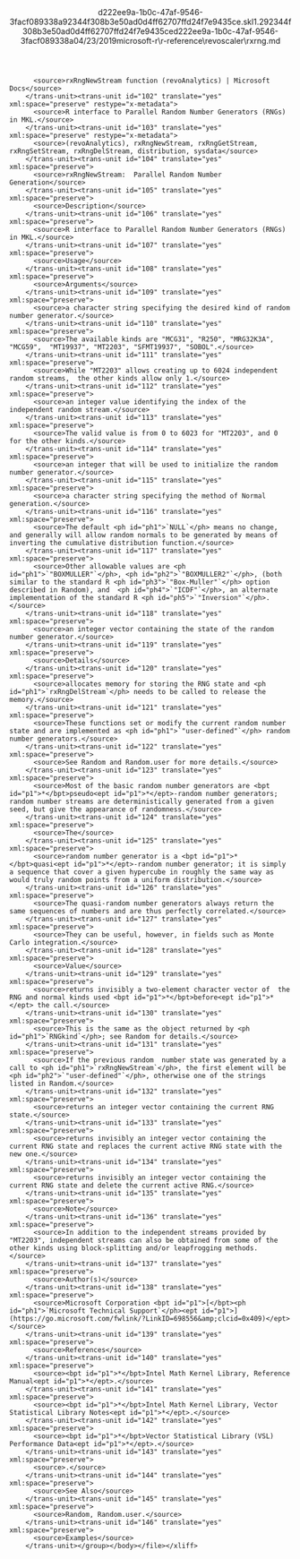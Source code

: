 <?xml version="1.0"?><xliff version="1.2" xmlns="urn:oasis:names:tc:xliff:document:1.2" xmlns:xsi="http://www.w3.org/2001/XMLSchema-instance" xsi:schemaLocation="urn:oasis:names:tc:xliff:document:1.2 xliff-core-1.2-transitional.xsd"><file datatype="xml" original="rxrng.md" source-language="en-US" target-language="en-US"><header><tool tool-id="mdxliff" tool-name="mdxliff" tool-version="1.0-1931010" tool-company="Microsoft" /><xliffext:skl_file_name xmlns:xliffext="urn:microsoft:content:schema:xliffextensions">d222ee9a-1b0c-47af-9546-3facf089338a92344f308b3e50ad0d4ff62707ffd24f7e9435ce.skl</xliffext:skl_file_name><xliffext:version xmlns:xliffext="urn:microsoft:content:schema:xliffextensions">1.2</xliffext:version><xliffext:ms.openlocfilehash xmlns:xliffext="urn:microsoft:content:schema:xliffextensions">92344f308b3e50ad0d4ff62707ffd24f7e9435ce</xliffext:ms.openlocfilehash><xliffext:ms.sourcegitcommit xmlns:xliffext="urn:microsoft:content:schema:xliffextensions">d222ee9a-1b0c-47af-9546-3facf089338a</xliffext:ms.sourcegitcommit><xliffext:ms.lasthandoff xmlns:xliffext="urn:microsoft:content:schema:xliffextensions">04/23/2019</xliffext:ms.lasthandoff><xliffext:ms.openlocfilepath xmlns:xliffext="urn:microsoft:content:schema:xliffextensions">microsoft-r\r-reference\revoscaler\rxrng.md</xliffext:ms.openlocfilepath></header><body><group id="content" extype="content"><trans-unit id="101" translate="yes" xml:space="preserve" restype="x-metadata">
          <source>rxRngNewStream function (revoAnalytics) | Microsoft Docs</source>
        </trans-unit><trans-unit id="102" translate="yes" xml:space="preserve" restype="x-metadata">
          <source>R interface to Parallel Random Number Generators (RNGs) in MKL.</source>
        </trans-unit><trans-unit id="103" translate="yes" xml:space="preserve" restype="x-metadata">
          <source>(revoAnalytics), rxRngNewStream, rxRngGetStream, rxRngSetStream, rxRngDelStream, distribution, sysdata</source>
        </trans-unit><trans-unit id="104" translate="yes" xml:space="preserve">
          <source>rxRngNewStream:  Parallel Random Number Generation</source>
        </trans-unit><trans-unit id="105" translate="yes" xml:space="preserve">
          <source>Description</source>
        </trans-unit><trans-unit id="106" translate="yes" xml:space="preserve">
          <source>R interface to Parallel Random Number Generators (RNGs) in MKL.</source>
        </trans-unit><trans-unit id="107" translate="yes" xml:space="preserve">
          <source>Usage</source>
        </trans-unit><trans-unit id="108" translate="yes" xml:space="preserve">
          <source>Arguments</source>
        </trans-unit><trans-unit id="109" translate="yes" xml:space="preserve">
          <source>a character string specifying the desired kind of random number generator.</source>
        </trans-unit><trans-unit id="110" translate="yes" xml:space="preserve">
          <source>The available kinds are "MCG31", "R250", "MRG32K3A", "MCG59",  "MT19937", "MT2203", "SFMT19937", "SOBOL".</source>
        </trans-unit><trans-unit id="111" translate="yes" xml:space="preserve">
          <source>While "MT2203" allows creating up to 6024 independent random streams,  the other kinds allow only 1.</source>
        </trans-unit><trans-unit id="112" translate="yes" xml:space="preserve">
          <source>an integer value identifying the index of the independent random stream.</source>
        </trans-unit><trans-unit id="113" translate="yes" xml:space="preserve">
          <source>The valid value is from 0 to 6023 for "MT2203", and 0 for the other kinds.</source>
        </trans-unit><trans-unit id="114" translate="yes" xml:space="preserve">
          <source>an integer that will be used to initialize the random number generator.</source>
        </trans-unit><trans-unit id="115" translate="yes" xml:space="preserve">
          <source>a character string specifying the method of Normal generation.</source>
        </trans-unit><trans-unit id="116" translate="yes" xml:space="preserve">
          <source>The default <ph id="ph1">`NULL`</ph> means no change, and generally will allow random normals to be generated by means of inverting the cumulative distribution function.</source>
        </trans-unit><trans-unit id="117" translate="yes" xml:space="preserve">
          <source>Other allowable values are <ph id="ph1">`"BOXMULLER"`</ph>, <ph id="ph2">`"BOXMULLER2"`</ph>, (both similar to the standard R <ph id="ph3">`"Box-Muller"`</ph> option described in Random), and  <ph id="ph4">`"ICDF"`</ph>, an alternate implementation of the standard R <ph id="ph5">`"Inversion"`</ph>.</source>
        </trans-unit><trans-unit id="118" translate="yes" xml:space="preserve">
          <source>an integer vector containing the state of the random number generator.</source>
        </trans-unit><trans-unit id="119" translate="yes" xml:space="preserve">
          <source>Details</source>
        </trans-unit><trans-unit id="120" translate="yes" xml:space="preserve">
          <source>allocates memory for storing the RNG state and <ph id="ph1">`rxRngDelStream`</ph> needs to be called to release the memory.</source>
        </trans-unit><trans-unit id="121" translate="yes" xml:space="preserve">
          <source>These functions set or modify the current random number state and are implemented as <ph id="ph1">`"user-defined"`</ph> random number generators.</source>
        </trans-unit><trans-unit id="122" translate="yes" xml:space="preserve">
          <source>See Random and Random.user for more details.</source>
        </trans-unit><trans-unit id="123" translate="yes" xml:space="preserve">
          <source>Most of the basic random number generators are <bpt id="p1">*</bpt>pseudo<ept id="p1">*</ept>-random number generators; random number streams are deterministically generated from a given seed, but give the appearance of randomness.</source>
        </trans-unit><trans-unit id="124" translate="yes" xml:space="preserve">
          <source>The</source>
        </trans-unit><trans-unit id="125" translate="yes" xml:space="preserve">
          <source>random number generator is a <bpt id="p1">*</bpt>quasi<ept id="p1">*</ept>-random number generator; it is simply a sequence that cover a given hypercube in roughly the same way as would truly random points from a uniform distribution.</source>
        </trans-unit><trans-unit id="126" translate="yes" xml:space="preserve">
          <source>The quasi-random number generators always return the same sequences of numbers and are thus perfectly correlated.</source>
        </trans-unit><trans-unit id="127" translate="yes" xml:space="preserve">
          <source>They can be useful, however, in fields such as Monte Carlo integration.</source>
        </trans-unit><trans-unit id="128" translate="yes" xml:space="preserve">
          <source>Value</source>
        </trans-unit><trans-unit id="129" translate="yes" xml:space="preserve">
          <source>returns invisibly a two-element character vector of  the RNG and normal kinds used <bpt id="p1">*</bpt>before<ept id="p1">*</ept> the call.</source>
        </trans-unit><trans-unit id="130" translate="yes" xml:space="preserve">
          <source>This is the same as the object returned by <ph id="ph1">`RNGkind`</ph>; see Random for details.</source>
        </trans-unit><trans-unit id="131" translate="yes" xml:space="preserve">
          <source>If the previous random  number state was generated by a call to <ph id="ph1">`rxRngNewStream`</ph>, the first element will be <ph id="ph2">`"user-defined"`</ph>, otherwise one of the strings listed in Random.</source>
        </trans-unit><trans-unit id="132" translate="yes" xml:space="preserve">
          <source>returns an integer vector containing the current RNG state.</source>
        </trans-unit><trans-unit id="133" translate="yes" xml:space="preserve">
          <source>returns invisibly an integer vector containing the current RNG state and replaces the current active RNG state with the new one.</source>
        </trans-unit><trans-unit id="134" translate="yes" xml:space="preserve">
          <source>returns invisibly an integer vector containing the current RNG state and delete the current active RNG.</source>
        </trans-unit><trans-unit id="135" translate="yes" xml:space="preserve">
          <source>Note</source>
        </trans-unit><trans-unit id="136" translate="yes" xml:space="preserve">
          <source>In addition to the independent streams provided by "MT2203", independent streams can also be obtained from some of the other kinds using block-splitting and/or leapfrogging methods.</source>
        </trans-unit><trans-unit id="137" translate="yes" xml:space="preserve">
          <source>Author(s)</source>
        </trans-unit><trans-unit id="138" translate="yes" xml:space="preserve">
          <source>Microsoft Corporation <bpt id="p1">[</bpt><ph id="ph1">`Microsoft Technical Support`</ph><ept id="p1">](https://go.microsoft.com/fwlink/?LinkID=698556&amp;clcid=0x409)</ept></source>
        </trans-unit><trans-unit id="139" translate="yes" xml:space="preserve">
          <source>References</source>
        </trans-unit><trans-unit id="140" translate="yes" xml:space="preserve">
          <source><bpt id="p1">*</bpt>Intel Math Kernel Library, Reference Manual<ept id="p1">*</ept>.</source>
        </trans-unit><trans-unit id="141" translate="yes" xml:space="preserve">
          <source><bpt id="p1">*</bpt>Intel Math Kernel Library, Vector Statistical Library Notes<ept id="p1">*</ept>.</source>
        </trans-unit><trans-unit id="142" translate="yes" xml:space="preserve">
          <source><bpt id="p1">*</bpt>Vector Statistical Library (VSL) Performance Data<ept id="p1">*</ept>.</source>
        </trans-unit><trans-unit id="143" translate="yes" xml:space="preserve">
          <source>.</source>
        </trans-unit><trans-unit id="144" translate="yes" xml:space="preserve">
          <source>See Also</source>
        </trans-unit><trans-unit id="145" translate="yes" xml:space="preserve">
          <source>Random, Random.user.</source>
        </trans-unit><trans-unit id="146" translate="yes" xml:space="preserve">
          <source>Examples</source>
        </trans-unit></group></body></file></xliff>